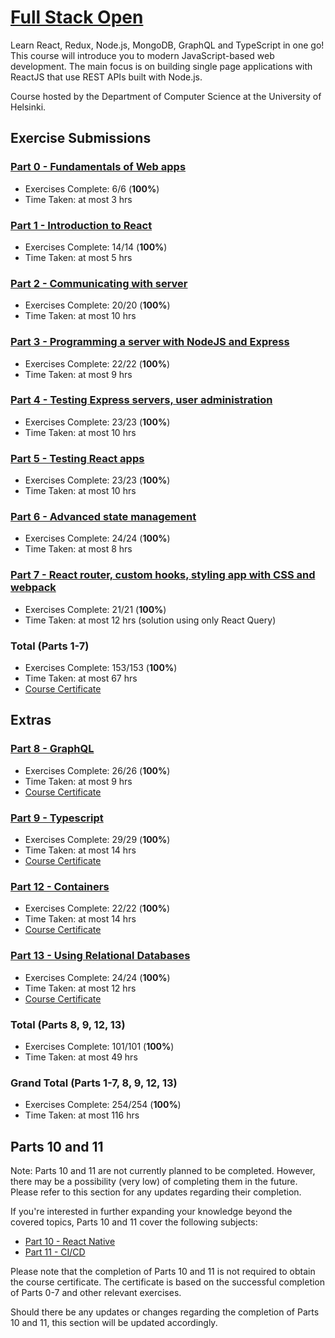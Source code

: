 # [Full Stack Open](https://fullstackopen.com/en/)
Learn React, Redux, Node.js, MongoDB, GraphQL and TypeScript in one go! This course will introduce you to modern JavaScript-based web development. The main focus is on building single page applications with ReactJS that use REST APIs built with Node.js.

Course hosted by the Department of Computer Science at the University of Helsinki.

## Exercise Submissions

### [Part 0 - Fundamentals of Web apps](./part0)
- Exercises Complete: 6/6 (**100%**)
- Time Taken: at most 3 hrs

### [Part 1 - Introduction to React](./part1/)
- Exercises Complete: 14/14 (**100%**)
- Time Taken: at most 5 hrs

### [Part 2 - Communicating with server](./part2/)
- Exercises Complete: 20/20 (**100%**)
- Time Taken: at most 10 hrs

### [Part 3 - Programming a server with NodeJS and Express](./part3/)
- Exercises Complete: 22/22 (**100%**)
- Time Taken: at most 9 hrs

### [Part 4 - Testing Express servers, user administration](./part4/)
- Exercises Complete: 23/23 (**100%**)
- Time Taken: at most 10 hrs

### [Part 5 - Testing React apps](./part5/)
- Exercises Complete: 23/23 (**100%**)
- Time Taken: at most 10 hrs

### [Part 6 - Advanced state management](./part6)
- Exercises Complete: 24/24 (**100%**)
- Time Taken: at most 8 hrs

### [Part 7 - React router, custom hooks, styling app with CSS and webpack](./part7/)
- Exercises Complete: 21/21 (**100%**)
- Time Taken: at most 12 hrs (solution using only React Query)

### Total (Parts 1-7)
- Exercises Complete: 153/153 (**100%**)
- Time Taken: at most 67 hrs
- [Course Certificate](https://studies.cs.helsinki.fi/stats/api/certificate/fullstackopen/en/beac76388346d845ba9823080636a652)
  
## Extras

### [Part 8 - GraphQL](https://github.com/leebissessar5/full-stack-open-part8-graphql)
- Exercises Complete: 26/26 (**100%**)
- Time Taken: at most 9 hrs
- [Course Certificate](https://studies.cs.helsinki.fi/stats/api/certificate/fs-graphql/en/e28b42719990911dd37ab85ea1305c65)

### [Part 9 - Typescript](https://github.com/leebissessar5/full-stack-open-part9-typescript)
- Exercises Complete: 29/29 (**100%**)
- Time Taken: at most 14 hrs
- [Course Certificate](https://studies.cs.helsinki.fi/stats/api/certificate/fs-typescript/en/a3fb8173016fb4fa98a4e4ba46afff2f)

### [Part 12 - Containers](https://github.com/leebissessar5/full-stack-open-part12-containers-applications)
- Exercises Complete: 22/22 (**100%**)
- Time Taken: at most 14 hrs
- [Course Certificate](https://studies.cs.helsinki.fi/stats/api/certificate/fs-containers/en/432e9984b69807386fd273393f700f42)

### [Part 13 - Using Relational Databases](https://github.com/leebissessar5/full-stack-open-part13-using-relational-databases)
- Exercises Complete: 24/24 (**100%**)
- Time Taken: at most 12 hrs
- [Course Certificate](https://studies.cs.helsinki.fi/stats/api/certificate/fs-psql/en/fe321f447d4caf5aac4a749d2d279eba)

### Total (Parts 8, 9, 12, 13)
- Exercises Complete: 101/101 (**100%**)
- Time Taken: at most 49 hrs

### Grand Total (Parts 1-7, 8, 9, 12, 13)
- Exercises Complete: 254/254 (**100%**)
- Time Taken: at most 116 hrs

## Parts 10 and 11

Note: Parts 10 and 11 are not currently planned to be completed. However, there may be a possibility (very low) of completing them in the future. Please refer to this section for any updates regarding their completion.

If you're interested in further expanding your knowledge beyond the covered topics, Parts 10 and 11 cover the following subjects:

- [Part 10 - React Native](https://fullstackopen.com/en/part10)
- [Part 11 - CI/CD](https://fullstackopen.com/en/part11)

Please note that the completion of Parts 10 and 11 is not required to obtain the course certificate. The certificate is based on the successful completion of Parts 0-7 and other relevant exercises.

Should there be any updates or changes regarding the completion of Parts 10 and 11, this section will be updated accordingly.